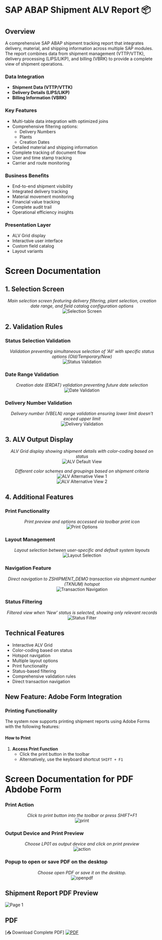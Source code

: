 # SAP ABAP Shipment ALV Report 📦

## Overview
A comprehensive SAP ABAP shipment tracking report that integrates delivery, material, and shipping information across multiple SAP modules. The report combines data from shipment management (VTTP/VTTK), delivery processing (LIPS/LIKP), and billing (VBRK) to provide a complete view of shipment operations.

### Data Integration
- **Shipment Data (VTTP/VTTK)**
- **Delivery Details (LIPS/LIKP)**
- **Billing Information (VBRK)**

### Key Features
- Multi-table data integration with optimized joins
- Comprehensive filtering options:
  - Delivery Numbers
  - Plants
  - Creation Dates
- Detailed material and shipping information
- Complete tracking of document flow
- User and time stamp tracking
- Carrier and route monitoring

### Business Benefits
- End-to-end shipment visibility
- Integrated delivery tracking
- Material movement monitoring
- Financial value tracking
- Complete audit trail
- Operational efficiency insights

### Presentation Layer
- ALV Grid display
- Interactive user interface
- Custom field catalog
- Layout variants

# Screen Documentation

## 1. Selection Screen
<p align="center">
  <em>Main selection screen featuring delivery filtering, plant selection, creation date range, and field catalog configuration options</em>
  <br>
  <img src="Shipment/screens/1.png" alt="Selection Screen">
</p>

## 2. Validation Rules

### Status Selection Validation
<p align="center">
  <em>Validation preventing simultaneous selection of 'All' with specific status options (Old/Temporary/New)</em>
  <br>
  <img src="Shipment/screens/2.png" alt="Status Validation">
</p>

### Date Range Validation
<p align="center">
  <em>Creation date (ERDAT) validation preventing future date selection</em>
  <br>
  <img src="Shipment/screens/3.png" alt="Date Validation">
</p>

### Delivery Number Validation
<p align="center">
  <em>Delivery number (VBELN) range validation ensuring lower limit doesn't exceed upper limit</em>
  <br>
  <img src="Shipment/screens/4.png" alt="Delivery Validation">
</p>

## 3. ALV Output Display

<p align="center">
  <em>ALV Grid display showing shipment details with color-coding based on status</em>
  <br>
  <img src="Shipment/screens/5.png" alt="ALV Default View">
</p>

<p align="center">
  <em>Different color schemes and groupings based on shipment criteria</em>
  <br>
  <img src="Shipment/screens/8.png" alt="ALV Alternative View 1">
  <br>
  <img src="Shipment/screens/9.png" alt="ALV Alternative View 2">
</p>

## 4. Additional Features

### Print Functionality
<p align="center">
  <em>Print preview and options accessed via toolbar print icon</em>
  <br>
  <img src="Shipment/screens/6.png" alt="Print Options">
</p>

### Layout Management
<p align="center">
  <em>Layout selection between user-specific and default system layouts</em>
  <br>
  <img src="Shipment/screens/7.png" alt="Layout Selection">
</p>

### Navigation Feature
<p align="center">
  <em>Direct navigation to ZSHIPMENT_DEMO transaction via shipment number (TKNUM) hotspot</em>
  <br>
  <img src="Shipment/screens/10.png" alt="Transaction Navigation">
</p>

### Status Filtering
<p align="center">
  <em>Filtered view when 'New' status is selected, showing only relevant records</em>
  <br>
  <img src="Shipment/screens/11.png" alt="Status Filter">
</p>

## Technical Features
- Interactive ALV Grid
- Color-coding based on status
- Hotspot navigation
- Multiple layout options
- Print functionality
- Status-based filtering
- Comprehensive validation rules
- Direct transaction navigation

## New Feature: Adobe Form Integration

### Printing Functionality
The system now supports printing shipment reports using Adobe Forms with the following features:

#### How to Print
1. **Access Print Function**
   - Click the print button in the toolbar
   - Alternatively, use the keyboard shortcut `SHIFT + F1`

# Screen Documentation for PDF Abdobe Form  

### Print Action
<p align="center">
  <em>Click to print button into the toolbar or press SHIFT+F1</em>
  <br>
  <img src="Shipment/screens/print.png" alt="print">
</p>

### Output Device and Print Preview
<p align="center">
  <em>Choose LP01 as output device and click on print preview</em>
  <br>
  <img src="Shipment/screens/action.png" alt="action">
</p>

### Popup to open or save PDF on the desktop
<p align="center">
  <em>Choose open PDF or save it on the desktop.</em>
  <br>
  <img src="Shipment/screens/openpdf.png" alt="openpdf">
</p>

## Shipment Report PDF Preview
![Page 1](Shipment/page1.png)

## PDF
[📥 Download Complete PDF] [![PDF](https://img.shields.io/badge/Download-PDF-red.svg)](Shipment/adf.pdf)
